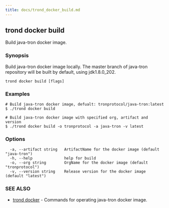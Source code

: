 ```yaml
---
title: docs/trond_docker_build.md
---
```

## trond docker build

Build java-tron docker image.

### Synopsis

Build java-tron docker image locally.
The master branch of java-tron repository will be built by default, using jdk1.8.0_202.


```
trond docker build [flags]
```

### Examples

```
# Build java-tron docker image, defualt: tronprotocol/java-tron:latest
$ ./trond docker build

# Build java-tron docker image with specified org, artifact and version
$ ./trond docker build -o tronprotocol -a java-tron -v latest

```

### Options

```
  -a, --artifact string   ArtifactName for the docker image (default "java-tron")
  -h, --help              help for build
  -o, --org string        OrgName for the docker image (default "tronprotocol")
  -v, --version string    Release version for the docker image (default "latest")
```

### SEE ALSO

* [trond docker](trond_docker.md)	 - Commands for operating java-tron docker image.

